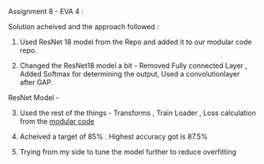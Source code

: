 
Assignment 8 - EVA 4 :

Solution acheived and the approach followed :

1. Used ResNet 18 model from the Repo and added it to our modular code repo.

2. Changed the ResNet18 model a bit - Removed Fully connected Layer , Added Softmax for determining the output, Used a convolutionlayer after GAP.

ResNet Model - 

3. Used the rest of the things - Transforms , Train Loader , Loss calculation from the [modular code](https://github.com/mmaruthi/Deep_Learning_EVA4_Phase1/tree/master/S8_ResNet_Modular/model)

4. Acheived a target of 85% . Highest accuracy got is 87.5% 

5. Trying from my side to tune the model further to reduce overfitting 
